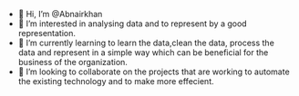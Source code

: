 - 👋 Hi, I’m @Abnairkhan
- 👀 I’m interested in analysing data and to represent by a good representation.
- 🌱 I’m currently learning to learn the data,clean the data, process the data and represent in a simple way which can be beneficial for the business of the organization.
- 💞️ I’m looking to collaborate on the projects that are working to automate the existing technology and to make more effecient.


<!---
Abnairkhan/Abnairkhan is a ✨ special ✨ repository because its `README.md` (this file) appears on your GitHub profile.
You can click the Preview link to take a look at your changes.
--->
